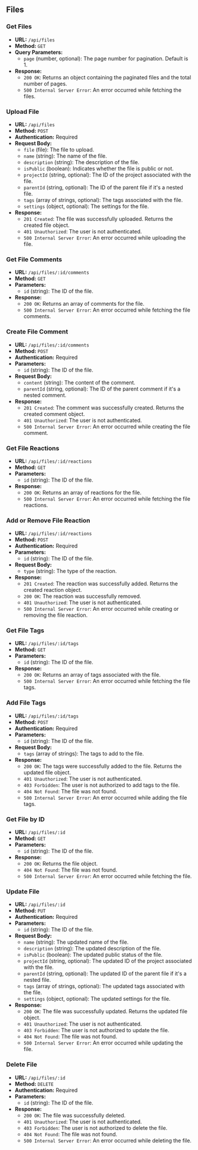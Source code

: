 ## Files

### Get Files

- **URL:** `/api/files`
- **Method:** `GET`
- **Query Parameters:**
  - `page` (number, optional): The page number for pagination. Default is 1.
- **Response:**
  - `200 OK`: Returns an object containing the paginated files and the total number of pages.
  - `500 Internal Server Error`: An error occurred while fetching the files.

### Upload File

- **URL:** `/api/files`
- **Method:** `POST`
- **Authentication:** Required
- **Request Body:**
  - `file` (file): The file to upload.
  - `name` (string): The name of the file.
  - `description` (string): The description of the file.
  - `isPublic` (boolean): Indicates whether the file is public or not.
  - `projectId` (string, optional): The ID of the project associated with the file.
  - `parentId` (string, optional): The ID of the parent file if it's a nested file.
  - `tags` (array of strings, optional): The tags associated with the file.
  - `settings` (object, optional): The settings for the file.
- **Response:**
  - `201 Created`: The file was successfully uploaded. Returns the created file object.
  - `401 Unauthorized`: The user is not authenticated.
  - `500 Internal Server Error`: An error occurred while uploading the file.

### Get File Comments

- **URL:** `/api/files/:id/comments`
- **Method:** `GET`
- **Parameters:**
  - `id` (string): The ID of the file.
- **Response:**
  - `200 OK`: Returns an array of comments for the file.
  - `500 Internal Server Error`: An error occurred while fetching the file comments.

### Create File Comment

- **URL:** `/api/files/:id/comments`
- **Method:** `POST`
- **Authentication:** Required
- **Parameters:**
  - `id` (string): The ID of the file.
- **Request Body:**
  - `content` (string): The content of the comment.
  - `parentId` (string, optional): The ID of the parent comment if it's a nested comment.
- **Response:**
  - `201 Created`: The comment was successfully created. Returns the created comment object.
  - `401 Unauthorized`: The user is not authenticated.
  - `500 Internal Server Error`: An error occurred while creating the file comment.

### Get File Reactions

- **URL:** `/api/files/:id/reactions`
- **Method:** `GET`
- **Parameters:**
  - `id` (string): The ID of the file.
- **Response:**
  - `200 OK`: Returns an array of reactions for the file.
  - `500 Internal Server Error`: An error occurred while fetching the file reactions.

### Add or Remove File Reaction

- **URL:** `/api/files/:id/reactions`
- **Method:** `POST`
- **Authentication:** Required
- **Parameters:**
  - `id` (string): The ID of the file.
- **Request Body:**
  - `type` (string): The type of the reaction.
- **Response:**
  - `201 Created`: The reaction was successfully added. Returns the created reaction object.
  - `200 OK`: The reaction was successfully removed.
  - `401 Unauthorized`: The user is not authenticated.
  - `500 Internal Server Error`: An error occurred while creating or removing the file reaction.

### Get File Tags

- **URL:** `/api/files/:id/tags`
- **Method:** `GET`
- **Parameters:**
  - `id` (string): The ID of the file.
- **Response:**
  - `200 OK`: Returns an array of tags associated with the file.
  - `500 Internal Server Error`: An error occurred while fetching the file tags.

### Add File Tags

- **URL:** `/api/files/:id/tags`
- **Method:** `POST`
- **Authentication:** Required
- **Parameters:**
  - `id` (string): The ID of the file.
- **Request Body:**
  - `tags` (array of strings): The tags to add to the file.
- **Response:**
  - `200 OK`: The tags were successfully added to the file. Returns the updated file object.
  - `401 Unauthorized`: The user is not authenticated.
  - `403 Forbidden`: The user is not authorized to add tags to the file.
  - `404 Not Found`: The file was not found.
  - `500 Internal Server Error`: An error occurred while adding the file tags.

### Get File by ID

- **URL:** `/api/files/:id`
- **Method:** `GET`
- **Parameters:**
  - `id` (string): The ID of the file.
- **Response:**
  - `200 OK`: Returns the file object.
  - `404 Not Found`: The file was not found.
  - `500 Internal Server Error`: An error occurred while fetching the file.

### Update File

- **URL:** `/api/files/:id`
- **Method:** `PUT`
- **Authentication:** Required
- **Parameters:**
  - `id` (string): The ID of the file.
- **Request Body:**
  - `name` (string): The updated name of the file.
  - `description` (string): The updated description of the file.
  - `isPublic` (boolean): The updated public status of the file.
  - `projectId` (string, optional): The updated ID of the project associated with the file.
  - `parentId` (string, optional): The updated ID of the parent file if it's a nested file.
  - `tags` (array of strings, optional): The updated tags associated with the file.
  - `settings` (object, optional): The updated settings for the file.
- **Response:**
  - `200 OK`: The file was successfully updated. Returns the updated file object.
  - `401 Unauthorized`: The user is not authenticated.
  - `403 Forbidden`: The user is not authorized to update the file.
  - `404 Not Found`: The file was not found.
  - `500 Internal Server Error`: An error occurred while updating the file.

### Delete File

- **URL:** `/api/files/:id`
- **Method:** `DELETE`
- **Authentication:** Required
- **Parameters:**
  - `id` (string): The ID of the file.
- **Response:**
  - `200 OK`: The file was successfully deleted.
  - `401 Unauthorized`: The user is not authenticated.
  - `403 Forbidden`: The user is not authorized to delete the file.
  - `404 Not Found`: The file was not found.
  - `500 Internal Server Error`: An error occurred while deleting the file.
